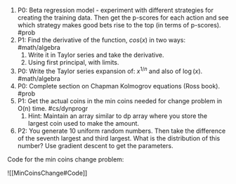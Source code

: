 1) P0: Beta regression model - experiment with different strategies for creating the training data. Then get the p-scores for each action and see which strategy makes good bets rise to the top (in terms of p-scores). #prob 
2) P1: Find the derivative of the function, $cos(x)$ in two ways: #math/algebra 
	1) Write it in Taylor series and take the derivative.
	2) Using first principal, with limits.
3) P0: Write the Taylor series expansion of: $x^{1/n}$ and also of $\log(x)$. #math/algebra 
4) P0: Complete section on Chapman Kolmogrov equations (Ross book). #prob 
5) P1: Get the actual coins in the min coins needed for change problem in O(n) time. #cs/dynprogr 
	1) Hint: Maintain an array similar to dp array where you store the largest coin used to make the amount.
6) P2: You generate 10 uniform random numbers. Then take the difference of the seventh largest and third largest. What is the distribution of this number? Use gradient descent to get the parameters.

Code for the min coins change problem:

![[MinCoinsChange#Code]]
